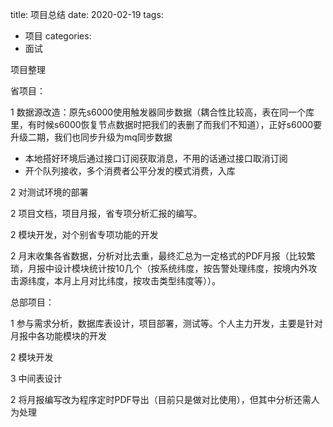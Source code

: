 
title: 项目总结
date: 2020-02-19
tags:

- 项目
categories:
- 面试


<Boxx/>


项目整理

省项目：

1 数据源改造：原先s6000使用触发器同步数据（耦合性比较高，表在同一个库里，有时候s6000恢复节点数据时把我们的表删了而我们不知道），正好s6000要升级二期，我们也同步升级为mq同步数据

- 本地搭好环境后通过接口订阅获取消息，不用的话通过接口取消订阅
- 开个队列接收，多个消费者公平分发的模式消费，入库

2 对测试环境的部署

2 项目文档，项目月报，省专项分析汇报的编写。

2 模块开发，对个别省专项功能的开发

2 月末收集各省数据，分析对比去重，最终汇总为一定格式的PDF月报（比较繁琐，月报中设计模块统计按10几个（按系统纬度，按告警处理纬度，按境内外攻击源纬度，本月上月对比纬度，按攻击类型纬度等））。

总部项目：

1 参与需求分析，数据库表设计，项目部署，测试等。个人主力开发，主要是针对月报中各功能模块的开发

2 模块开发

3 中间表设计

2 将月报编写改为程序定时PDF导出（目前只是做对比使用），但其中分析还需人为处理

